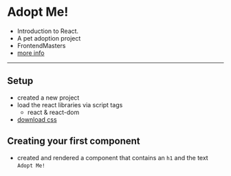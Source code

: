 # Adopt Me!
* Introduction to React.
* A pet adoption project
* FrontendMasters
* [more info](https://btholt.github.io/complete-intro-to-react-v5/)
---
## Setup
* created a new project
* load the react libraries via script tags
    * react & react-dom
* [download css](https://raw.githubusercontent.com/btholt/complete-intro-to-react-v5/master/src/style.css)
    
## Creating your first component
* created and rendered a component that contains an ``h1`` and the text ``Adopt Me!``
